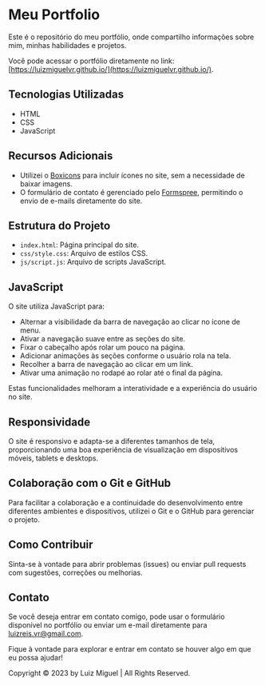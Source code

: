 # Meu Portfolio

Este é o repositório do meu portfólio, onde compartilho informações sobre mim, minhas habilidades e projetos.

Você pode acessar o portfólio diretamente no link: [https://luizmiguelvr.github.io/](https://luizmiguelvr.github.io/).

## Tecnologias Utilizadas

- HTML
- CSS
- JavaScript

## Recursos Adicionais

- Utilizei o [Boxicons](https://boxicons.com/) para incluir ícones no site, sem a necessidade de baixar imagens.
- O formulário de contato é gerenciado pelo [Formspree](https://formspree.io/), permitindo o envio de e-mails diretamente do site.

## Estrutura do Projeto

- `index.html`: Página principal do site.
- `css/style.css`: Arquivo de estilos CSS.
- `js/script.js`: Arquivo de scripts JavaScript.

## JavaScript

O site utiliza JavaScript para:

- Alternar a visibilidade da barra de navegação ao clicar no ícone de menu.
- Ativar a navegação suave entre as seções do site.
- Fixar o cabeçalho após rolar um pouco na página.
- Adicionar animações às seções conforme o usuário rola na tela.
- Recolher a barra de navegação ao clicar em um link.
- Ativar uma animação no rodapé ao rolar até o final da página.

Estas funcionalidades melhoram a interatividade e a experiência do usuário no site.

## Responsividade

O site é responsivo e adapta-se a diferentes tamanhos de tela, proporcionando uma boa experiência de visualização em dispositivos móveis, tablets e desktops.

## Colaboração com o Git e GitHub

Para facilitar a colaboração e a continuidade do desenvolvimento entre diferentes ambientes e dispositivos, utilizei o Git e o GitHub para gerenciar o projeto.

## Como Contribuir

Sinta-se à vontade para abrir problemas (issues) ou enviar pull requests com sugestões, correções ou melhorias.

## Contato

Se você deseja entrar em contato comigo, pode usar o formulário disponível no portfólio ou enviar um e-mail diretamente para luizreis.vr@gmail.com.

Fique à vontade para explorar e entrar em contato se houver algo em que eu possa ajudar!

Copyright &copy; 2023 by Luiz Miguel | All Rights Reserved.
